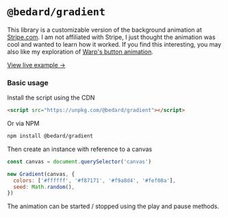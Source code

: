 # `@bedard/gradient`

This library is a customizable version of the background animation at [Stripe.com](https://stripe.com/). I am not affiliated with Stripe, I just thought the animation was cool and wanted to learn how it worked. If you find this interesting, you may also like my exploration of [Warp's button animation](https://github.com/scottbedard/warp-buttons/).

[View live example →](https://gradient.scottbedard.net)

### Basic usage

Install the script using the CDN

```html
<script src="https://unpkg.com/@bedard/gradient"></script>
```

Or via NPM

```bash
npm install @bedard/gradient
```

Then create an instance with reference to a canvas

```js
const canvas = document.querySelector('canvas')

new Gradient(canvas, {
  colors: ['#ffffff', '#f87171', '#f9a8d4', '#fef08a'],
  seed: Math.random(),
})
```

The animation can be started / stopped using the play and pause methods.
